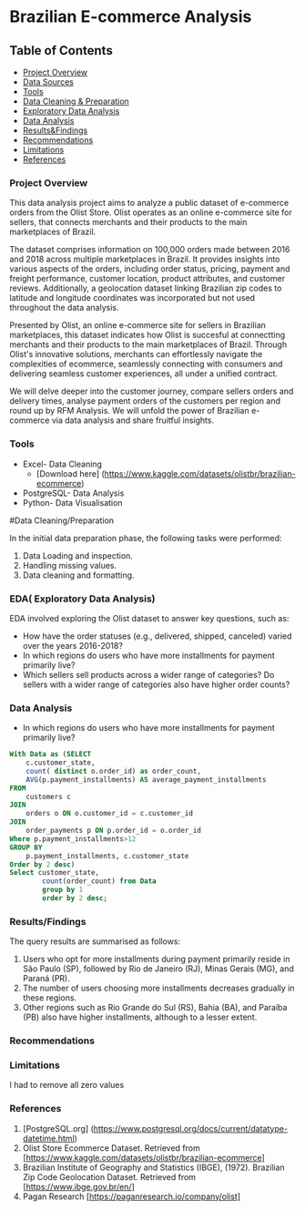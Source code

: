 # Brazilian E-commerce Analysis

## Table of Contents

- [Project Overview](#project-overview)
- [Data Sources](#data-sources)
- [Tools](#tools)
- [Data Cleaning & Preparation](#data-cleaning-preparation)
- [Exploratory Data Analysis](#exploratory-data-analysis)
- [Data Analysis](#data-analysis)
- [Results&Findings](#results/findings)
- [Recommendations](#recommendations)
- [Limitations](#limitations)
- [References](#references)

### Project Overview

This data analysis project aims to analyze a public dataset of e-commerce orders from the Olist Store. Olist operates as an online e-commerce site for sellers, that connects merchants and their products to the main marketplaces of Brazil.

The dataset comprises information on 100,000 orders made between 2016 and 2018 across multiple marketplaces in Brazil. It provides insights into various aspects of the orders, including order status, pricing, payment and freight performance, customer location, product attributes, and customer reviews. Additionally, a geolocation dataset linking Brazilian zip codes to latitude and longitude coordinates was incorporated but not used throughout the data analysis.

Presented by Olist,  an online e-commerce site for sellers in Brazilian marketplaces, this dataset indicates how Olist is succesful at connectting merchants and their products to the main marketplaces of Brazil.  Through Olist's innovative solutions, merchants can effortlessly navigate the complexities of ecommerce, seamlessly connecting with consumers and delivering seamless customer experiences, all under a unified contract.

We will delve deeper into the customer journey, compare sellers orders and delivery times, analyse payment orders of the customers per region and round up by RFM Analysis. We will unfold the power of Brazilian e-commerce via data analysis and share fruitful insights.


### Tools

- Excel- Data Cleaning
   - [Download here] (https://www.kaggle.com/datasets/olistbr/brazilian-ecommerce)
- PostgreSQL- Data Analysis
- Python- Data Visualisation


#Data Cleaning/Preparation

In the initial data preparation phase, the following tasks were performed:
1. Data Loading and inspection.
2. Handling missing values.
3. Data cleaning and formatting.

### EDA( Exploratory Data Analysis)

EDA involved exploring the Olist dataset to answer key questions, such as:

- How have the order statuses (e.g., delivered, shipped, canceled) varied over the years 2016-2018?
- In which regions do users who have more installments for payment primarily live?
- Which sellers sell products across a wider range of categories? Do sellers with a wider range of categories also have higher order counts?

### Data Analysis

- In which regions do users who have more installments for payment primarily live?

```SQL
With Data as (SELECT 
	c.customer_state,
	count( distinct o.order_id) as order_count,
    AVG(p.payment_installments) AS average_payment_installments
FROM 
    customers c 
JOIN 
    orders o ON o.customer_id = c.customer_id
JOIN 
    order_payments p ON p.order_id = o.order_id
Where p.payment_installments>12
GROUP BY 
    p.payment_installments,	c.customer_state
Order by 2 desc)
Select customer_state, 
		count(order_count) from Data
		group by 1
		order by 2 desc;
```

### Results/Findings

The query results are summarised as follows:
1. Users who opt for more installments during payment primarily reside in São Paulo (SP), followed by Rio de Janeiro (RJ), Minas Gerais (MG), and Paraná (PR). 
2. The number of users choosing more installments decreases gradually in these regions. 
3. Other regions such as Rio Grande do Sul (RS), Bahia (BA), and Paraíba (PB) also have higher installments, although to a lesser extent.


### Recommendations

### Limitations
I had to remove all zero values

### References

1. [PostgreSQL.org] (https://www.postgresql.org/docs/current/datatype-datetime.html)
2. Olist Store Ecommerce Dataset. Retrieved from [https://www.kaggle.com/datasets/olistbr/brazilian-ecommerce] 
4. Brazilian Institute of Geography and Statistics (IBGE), (1972). Brazilian Zip Code Geolocation Dataset. Retrieved from [https://www.ibge.gov.br/en/]
5. Pagan Research [https://paganresearch.io/company/olist]

   


